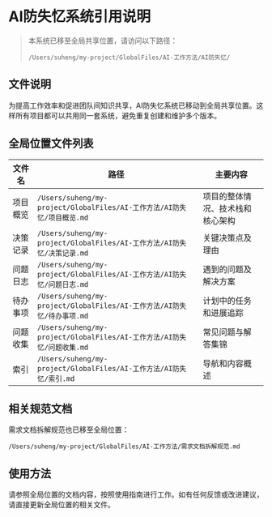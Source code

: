 # AI防失忆系统引用说明

> 本系统已移至全局共享位置，请访问以下路径：
>
> `/Users/suheng/my-project/GlobalFiles/AI-工作方法/AI防失忆/`

## 文件说明

为提高工作效率和促进团队间知识共享，AI防失忆系统已移动到全局共享位置。这样所有项目都可以共用同一套系统，避免重复创建和维护多个版本。

## 全局位置文件列表

| 文件名 | 路径 | 主要内容 |
|-------|------|---------|
| 项目概览 | `/Users/suheng/my-project/GlobalFiles/AI-工作方法/AI防失忆/项目概览.md` | 项目的整体情况、技术栈和核心架构 |
| 决策记录 | `/Users/suheng/my-project/GlobalFiles/AI-工作方法/AI防失忆/决策记录.md` | 关键决策点及理由 |
| 问题日志 | `/Users/suheng/my-project/GlobalFiles/AI-工作方法/AI防失忆/问题日志.md` | 遇到的问题及解决方案 |
| 待办事项 | `/Users/suheng/my-project/GlobalFiles/AI-工作方法/AI防失忆/待办事项.md` | 计划中的任务和进展追踪 |
| 问题收集 | `/Users/suheng/my-project/GlobalFiles/AI-工作方法/AI防失忆/问题收集.md` | 常见问题与解答集锦 |
| 索引 | `/Users/suheng/my-project/GlobalFiles/AI-工作方法/AI防失忆/索引.md` | 导航和内容概述 |

## 相关规范文档

需求文档拆解规范也已移至全局位置：

`/Users/suheng/my-project/GlobalFiles/AI-工作方法/需求文档拆解规范.md`

## 使用方法

请参照全局位置的文档内容，按照使用指南进行工作。如有任何反馈或改进建议，请直接更新全局位置的相关文件。
